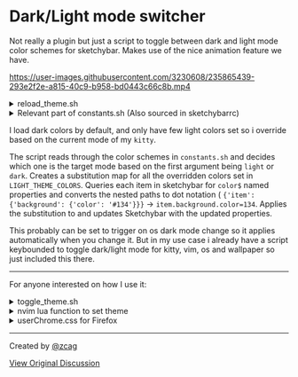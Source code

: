 # Dark/Light mode switcher
Not really a plugin but just a script to toggle between dark and light mode color schemes for sketchybar. Makes use of the nice animation feature we have.

https://user-images.githubusercontent.com/3230608/235865439-293e2f2e-a815-40c9-b958-bd0443c66c8b.mp4

<details>
<summary> reload_theme.sh </summary>

```bash
#!/bin/zsh

source $HOME/.config/sketchybar/constants.sh
LIGHT_THEME_COLORS=(${LIGHT_THEME_COLORS:l})
DARK_THEME_COLORS=(${DARK_THEME_COLORS:l})

echo "Switching sketchybar to $1 theme.."

for color in $LIGHT_THEME_COLORS; do
  kv=($(echo $color | pcregrep -o1 -o2 --om-separator=" " "(\w*)=(0[xX][0-9a-fA-F]+)"))
  color_name=$kv[1];
  light_c=$kv[2]

  dark_c=$(echo $DARK_THEME_COLORS | pcregrep -o1 "$color_name=(0[xX][0-9a-fA-F]+)")

  sub_map+="s/$([[ $1 = 'dark' ]] && echo "$light_c/$dark_c" || echo "$dark_c/$light_c")/g;"
done

updated_item_properties() {
  sketchybar --query $1 |
    jq -r 'paths as $k | select($k[-1]|tostring | test("color$")) | ($k|join("."))+"="+getpath($k)' |
    sed -e "${sub_map}s/geometry.//g;" | tr ' \n' ' '
}

sketchybar --animate linear 25 --bar $(updated_item_properties bar) &
sketchybar --query bar | jq -r ".items[]" | while read -r item; do
    sketchybar --animate linear 3 --set $item $(updated_item_properties $item) &
done
sketchybar --default label.color=$DEFAULT_LABEL_COLOR icon.color=$DEFAULT_ICON_COLOR
```
</details>

<details>
<summary> Relevant part of constants.sh (Also sourced in sketchybarrc)</summary>

```bash
LIGHT_THEME_COLORS=(
  WHITE_FADED_PLUS='0x55575279'
  WHITE_FADED='0x77575279'
  WHITE='0xff575279'
  BACKGROUND='0xfffaf4ed'
)
DARK_THEME_COLORS=(
  CYAN='0xff88C0D0'
  BLUE='0xff81A1C1'
  MAGENTA='0xffB48EAD'
  ORANGE='0xffffa500'
  GREEN='0xffA3BE8C'
  YELLOW='0xffEBCB8B'
  RED='0xffBF616A'
  WHITE='0xffd8dee9'
  WHITE_FADED='0x55ffffff'
  WHITE_FADED_PLUS='0x11ffffff'
  BACKGROUND='0xff2E3440'
  TRANSPARENT='0x00000000'
)

eval $DARK_THEME_COLORS
grep -q lighttheme ~/.config/kitty/theme.conf && eval $LIGHT_THEME_COLORS

DEFAULT_ICON_COLOR=$WHITE
DEFAULT_LABEL_COLOR=$WHITE

```
</details>

I load dark colors by default, and only have few light colors set so i override based on the current mode of my `kitty`.

The script reads through the color schemes in `constants.sh` and decides which one is the target mode based on the first argument being `light` or `dark`. 
Creates a substitution map for all the overridden colors set in `LIGHT_THEME_COLORS`.
Queries each item in sketchybar for `color$` named properties and converts the nested paths to dot notation ( `{'item': {'background': {'color': '#134'}}}` -> `item.background.color=134`. 
Applies the substitution to and updates Sketchybar with the updated properties.

This probably can be set to trigger on os dark mode change so it applies automatically when you change it. But in my use case i already have a script keybounded to toggle dark/light mode for kitty, vim, os and wallpaper so just included this there.

------------------------

For anyone interested on how I use it:
<details>
<summary> toggle_theme.sh </summary>

```bash
#!/bin/zsh

# Read current theme from kitty and decide on the target mode
grep -q darktheme ~/.config/kitty/theme.conf && target="light" || target="dark"
echo "#${target}theme\ninclude ./${target}.conf" > ~/.config/kitty/theme.conf

# Update theme on running nvim instances
nvr --nostart --serverlist | xargs -I _s_ -n1 nvr --nostart --servername _s_ -cc "lua Theme('$target')"

# Switch wallpaper
cp ~/.config/wp/wp_${target}.png ~/.config/wp/wp.png && killall Dock &

# Send refresh signal to kitty
pkill -USR1 kitty

# Reload sketchybar theme
~/.config/sketchybar/reload_theme.sh $target &

# Change system dark mode
osascript -e "tell app \"System Events\" to tell appearance preferences to set dark mode to $target=dark" &

```
</details>

<details>
<summary> nvim lua function to set theme </summary>

```lua
-- needs to be run at least once on init to load correct theme on startup
function Theme(target)
  -- run_shell is just a util method that captures stdout of shell command
  target = target or (string.match(run_shell('head -1 ~/.config/kitty/theme.conf'), 'darktheme') and 'dark' or 'light')

  schemes = {light='dawnfox', dark='nordfox'}
  target_scheme = schemes[target]
  current_scheme = vim.g.colors_name

  if target_scheme ~= current_scheme then
    vim.cmd('colorscheme '..target_scheme)
    vim.g.colors_name = target_scheme
    print('Changed color scheme to '..target_scheme)
  end
end

```
</details>

<details>
<summary> userChrome.css for Firefox </summary>

```css
/* about:config > toolkit.legacyUserProfileCustomizations.stylesheets */
/* get profile location > Menu > Help > Troubleshooting Information > Profile Directory */
/* mkdir <profile>/chrome */
/* cp .userChrome.css <profile>/chrome */

#sidebar-header { display: none; }
#navigator-toolbox { border: none !important }

/* 'Sideberry settings' > 'Help' > 'Add Preface' = 'on' */
/* 'Sideberry settings' > 'Help' > 'Preface value' = '[Sideberry]' */
/* Add a spring on firefox toolbox edit on left to make space for os close/minimize buttons */
#main-window #TabsToolbar { margin-bottom: 0px !important }
#main-window .toolbar-items { display: block !important }
#main-window #customizableui-special-spring1 { display: none !important }
#main-window[titlepreface*="[Sidebery]"] #TabsToolbar { margin-bottom: -40px !important }
#main-window[titlepreface*="[Sidebery]"] .toolbar-items { display: none !important }
#main-window[titlepreface*="[Sidebery]"] #customizableui-special-spring1 { display: block !important }


/*  Theme */
/* Copied the style of main window (when inspecting firefox broswer) after making a theme on color.firefox.com */
/* Firefox theme should be auto and FF colors plugins should be disabled */
@media (prefers-color-scheme: light) {
  :root {
    --lwt-text-color: rgba(87, 82, 121) !important;
    --lwt-accent-color: rgb(250, 244, 237) !important;
    --arrowpanel-background: rgb(250, 244, 237) !important;
    --panel-disabled-color: rgba(87, 82, 121, 0.5) !important;
    --panel-description-color: rgba(87, 82, 121, 0.7) !important;
    --arrowpanel-color: rgba(87, 82, 121, 1) !important;
    --toolbar-field-background-color: rgb(253, 249, 246) !important;
    --toolbar-field-color: rgb(87, 82, 121) !important;
    --toolbar-field-focus-background-color: rgba(253, 249, 246, 1) !important;
    --toolbar-field-focus-color: rgb(87, 82, 121) !important;
    --toolbar-bgcolor: rgb(250, 244, 237) !important;
    --toolbar-color: rgb(87, 82, 121) !important;
  }
}

@media (prefers-color-scheme: dark) {
 :root {
    --lwt-text-color: rgba(215, 226, 239) !important;
    --lwt-accent-color: rgb(46, 52, 64) !important;
    --arrowpanel-background: rgb(46, 52, 64) !important;
    --panel-disabled-color: rgba(215, 226, 239, 0.5) !important;
    --panel-description-color: rgba(215, 226, 239, 0.7) !important;
    --arrowpanel-color: rgba(215, 226, 239, 1) !important;
    --toolbar-field-background-color: rgb(46, 52, 64) !important;
    --toolbar-field-color: rgb(255, 255, 255) !important;
    --toolbar-field-focus-background-color: rgba(46, 52, 64, 1) !important;
    --toolbar-field-focus-color: rgb(255, 255, 255) !important;
    --toolbar-bgcolor: rgb(46, 52, 64) !important;
    --toolbar-color: rgb(255, 255, 255) !important;
 }
}

/*  Sideberry theme */
/*  V - should be pasted in 'Sideberry settings' > Styles - V */
/**/
/* @media (prefers-color-scheme: dark) { */
/*  #root { */
/*     --bg: rgb(46, 52, 64) !important; */
/*     --tabs-activated-bg: rgb(29, 33, 41) !important; */
/*  } */
/* } */
/**/
/* @media (prefers-color-scheme: light) { */
/*  #root { */
/*     --bg: rgb(250, 244, 237) !important; */
/*     --tabs-activated-bg: rgb(212, 207, 201) !important; */
/*     --pinned-dock-overlay-bg: rgba(250, 244, 237,.5) !important */
/*  } */
/* } */

```
</details>


---

Created by [@zcag](https://github.com/zcag)

[View Original Discussion](https://github.com/FelixKratz/SketchyBar/discussions/12#discussioncomment-5788874)
